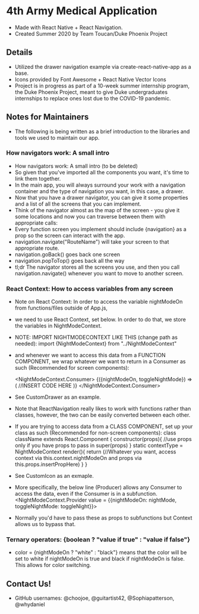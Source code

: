 # 4th Army Medical Application
- Made with React Native + React Navigation.
- Created Summer 2020 by Team Toucan/Duke Phoenix Project

## Details
- Utilized the drawer navigation example via create-react-native-app as a base.
- Icons provided by Font Awesome + React Native Vector Icons
- Project is in progress as part of a 10-week summer internship program, the Duke Phoenix Project, meant to give Duke undergraduates internships to replace ones lost due to the COVID-19 pandemic.

## Notes for Maintainers
- The following is being written as a brief introduction to the libraries and tools we used to maintain our app.
### How navigators work: A small intro
* How navigators work: A small intro (to be deleted)
* So given that you've imported all the components you want, it's time to link them together. 
* In the main app, you will always surround your work with a navigation container and the type of navigation you want, in this case, a drawer.
* Now that you have a drawer navigator, you can give it some properties and a list of all the screens that you can implement.
* Think of the navigator almost as the map of the screen - you give it some locations and now you can traverse between them with appropriate calls:
* Every function screen you implement should include {navigation} as a prop so the screen can interact with the app.
* navigation.navigate("RouteName") will take your screen to that appropriate route.
* navigation.goBack() goes back one screen
* navigation.popToTop() goes back all the way
* tl;dr The navigator stores all the screens you use, and then you call navigation.navigate() whenever you want to move to another screen.
### React Context: How to access variables from any screen
* Note on React Context: In order to access the variable nightModeOn from functions/files outside of App.js,
* we need to use React Context, set below. In order to do that, we store the variables in NightModeContext.
* NOTE: IMPORT NIGHTMODECONTEXT LIKE THIS (change path as needed):
    import {NightModeContext} from "../NightModeContext"
* and whenever we want to access this data from a FUNCTION COMPONENT, we wrap whatever we want to return in a Consumer as such (Recommended for screen components):

    <NightModeContext.Consumer>
        {({nightModeOn, toggleNightMode}) => (
        //INSERT CODE HERE
        )}
    </NightModeContext.Consumer>

* See CustomDrawer as an example.
* Note that ReactNavigation really likes to work with functions rather than classes, however, the two can be easily converted between each other.
 * If you are trying to access data from a CLASS COMPONENT, set up your class as such (Recommended for non-screen components):
    class className extends React.Component {
        constructor(props){ //use props only if you have props to pass in 
            super(props)
        }
        static contextType = NightModeContext
        render(){
            return (//Whatever you want, access context via this.context.nightModeOn and props via this.props.insertPropHere)
        }
    }
* See CustomIcon as an exmaple.
 * More specifically, the below line (Producer) allows any Consumer to access the data, even if the Consumer is in a subfunction.
    <NightModeContext.Provider value = {{nightModeOn: nightMode, toggleNightMode: toggleNight}}>
 * Normally you'd have to pass these as props to subfunctions but Context allows us to bypass that.
### Ternary operators: {boolean ? "value if true" : "value if false"}
* color = {nightModeOn ? "white" : "black"} means that the color will be set to white if nightModeOn is true and black if nightModeOn is false. This allows for color switching. 

## Contact Us!
- GitHub usernames: @choojoe, @guitartist42, @Sophiapatterson, @whydaniel
